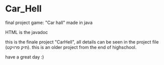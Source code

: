 # Car_Hell
final project game: "Car hall" made in java

HTML is the javadoc

this is the finale project "CarHell", all details can be seen in the project file (תיק פרויקט).
this is an older project from the end of highschool.

have a great day :)
